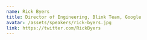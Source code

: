 ```yaml
---
name: Rick Byers
title: Director of Engineering, Blink Team, Google
avatar: /assets/speakers/rick-byers.jpg
link: https://twitter.com/RickByers
---
```

